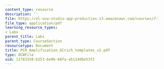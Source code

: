 ```yaml
---
content_type: resource
description: ''
file: https://ol-ocw-studio-app-production.s3.amazonaws.com/courses/7-13-experimental-microbial-genetics-fall-2003/12783350b1536e9b68faa5114d6e53f2_PCR_Amplification_GCrich_templates_v2.pdf
file_type: application/pdf
learning_resource_types:
- Labs
parent_title: Labs
parent_type: CourseSection
resourcetype: Document
title: PCR_Amplification_GCrich_templates_v2.pdf
type: OCWFile
uid: 12783350-b153-6e9b-68fa-a5114d6e53f2
---
```

